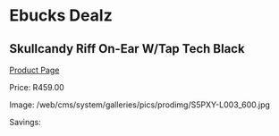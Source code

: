 
# Ebucks Dealz
## Skullcandy Riff On-Ear W/Tap Tech Black
[Product Page](https://www.ebucks.com/web/shop/productSelected.do?prodId=1061102908&catId=1048640943)

Price: R459.00

Image: /web/cms/system/galleries/pics/prodimg/S5PXY-L003_600.jpg

Savings: 


	